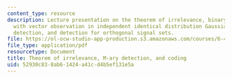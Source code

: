 ```yaml
---
content_type: resource
description: Lecture presentation on the theorem of irrelevance, binary detection
  with vector observation in independent identical distribution Gaussian noise, QAM
  detection, and detection for orthogonal signal sets.
file: https://ol-ocw-studio-app-production.s3.amazonaws.com/courses/6-450-principles-of-digital-communication-i-fall-2009/52930c838ab61424a41cd4b5ef131e5a_MIT6_450F09_slide18.pdf
file_type: application/pdf
resourcetype: Document
title: Theorem of irrelevance, M-ary detection, and coding
uid: 52930c83-8ab6-1424-a41c-d4b5ef131e5a
---
```

